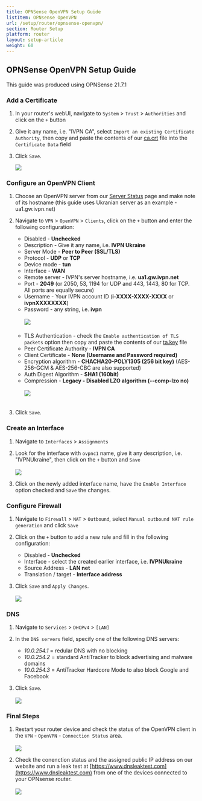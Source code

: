 ```yaml
---
title: OPNSense OpenVPN Setup Guide
listItem: OPNsense OpenVPN
url: /setup/router/opnsense-openvpn/
section: Router Setup
platform: router
layout: setup-article
weight: 60
---
```

## OPNSense OpenVPN Setup Guide

<div markdown="1" class="notice notice--warning">
This guide was produced using OPNSense 21.7.1
</div>

### Add a Certificate

1. In your router's webUI, navigate to `System` > `Trust` > `Authorities` and click on the `+` button

2. Give it any name, i.e. "IVPN CA", select `Import an existing Certificate Authority`, then copy and paste the contents of our [ca.crt](/releases/config/ca.crt) file into the `Certificate Data` field

3. Click `Save`.

    ![](/images-static/uploads/install-openvpn-opnsense-01.png)

### Configure an OpenVPN Client

1. Choose an OpenVPN server from our [Server Status](/status/) page and make note of its hostname (this guide uses Ukranian server as an example - ua1.gw.ivpn.net)

2. Navigate to `VPN` > `OpenVPN` > `Clients`, click on the `+` button and enter the following configuration:

    *   Disabled - **Unchecked**
    *   Description - Give it any name, i.e. **IVPN Ukraine**
    *   Server Mode - **Peer to Peer (SSL/TLS)**
    *   Protocol - **UDP** or **TCP**
    *   Device mode - **tun**
    *   Interface - **WAN**
    *   Remote server - IVPN's server hostname, i.e. **ua1.gw.ivpn.net**
    *   Port - **2049** (or 2050, 53, 1194 for UDP and 443, 1443, 80 for TCP. All ports are equally secure)
    *   Username - Your IVPN account ID (**i-XXXX-XXXX-XXXX** or **ivpnXXXXXXXX**)
    *   Password - any string, i.e. **ivpn** <br></br>![](/images-static/uploads/install-openvpn-opnsense-02.png)<br></br>
    *   TLS Authentication - check the `Enable authentication of TLS packets` option then copy and paste the contents of our [ta.key](/releases/config/ta.key) file
    *   Peer Certificate Authority - **IVPN CA**
    *   Client Certificate - **None (Username and Password required)**
    *   Encryption algorithm - **CHACHA20-POLY1305 (256 bit key)** (AES-256-GCM & AES-256-CBC are also supported)
    *   Auth Digest Algorithm - **SHA1 (160bit)**
    *   Compression - **Legacy - Disabled LZO algorithm (--comp-lzo no)**<br></br>![](/images-static/uploads/install-openvpn-opnsense-03.png)<br></br>

3. Click `Save`.

### Create an Interface

1. Navigate to `Interfaces` > `Assignments`

2. Look for the interface with `ovpnc1` name, give it any description, i.e. "IVPNUkraine", then click on the `+` button and `Save`<br></br>![](/images-static/uploads/install-openvpn-opnsense-04.png)

3. Click on the newly added interface name, have the `Enable Interface` option checked and `Save` the changes.

### Configure Firewall

1. Navigate to `Firewall` > `NAT` > `Outbound`, select `Manual outbound NAT rule generation` and click `Save`

2. Click on the `+` button to add a new rule and fill in the following configuration:

    *   Disabled - **Unchecked**
    *   Interface - select the created earlier interface, i.e. **IVPNUkraine**
    *   Source Address - **LAN net**
    *   Translation / target - **Interface address**

3. Click `Save` and `Apply Changes`.<br></br>![](/images-static/uploads/install-openvpn-opnsense-06.png)

### DNS

1. Navigate to `Services` > `DHCPv4` > `[LAN]`

2. In the `DNS servers` field, specify one of the following DNS servers:

    * *10.0.254.1* = redular DNS with no blocking
    * *10.0.254.2* = standard AntiTracker to block advertising and malware domains
    * *10.0.254.3* = AntiTracker Hardcore Mode to also block Google and Facebook

3. Click `Save`.<br></br>![](/images-static/uploads/install-openvpn-opnsense-08.png)

### Final Steps

1. Restart your router device and check the status of the OpenVPN client in the `VPN` - `OpenVPN` - `Connection Status` area.<br></br>![](/images-static/uploads/install-openvpn-opnsense-10.png)

2. Check the conenction status and the assigned public IP address on our website and run a leak test at [https://www.dnsleaktest.com](https://www.dnsleaktest.com) from one of the devices connected to your OPNsense router.<br></br>![](/images-static/uploads/install-openvpn-opnsense-11.png)